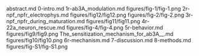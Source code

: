 abstract.md
0-intro.md
1r-ab3A_modulation.md
figures/fig-1/fig-1.png
2r-npf_npfr_electrophys.md
figures/fig12/fig12.png
figures/fig-2/fig-2.png
3r-npf_npfr_during_maturation.md
figures/fig11/fig11.png
4r-22a_neuron_rescue.md
figures/fig-4/fig-4.png
5r-behavior.md
figures/fig9/fig9.png
The_sensitization_mechanism_for_ab3A__.md
figures/fig10/fig10.png
6r-mechanism.md
7-discussion.md
8-methods.md
figures/fig-S1/fig-S1.png
